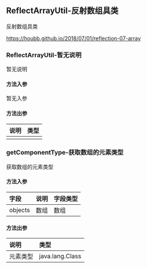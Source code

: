 ## ReflectArrayUtil-反射数组具类

反射数组具类

https://houbb.github.io/2018/07/01/reflection-07-array

### ReflectArrayUtil-暂无说明

暂无说明

#### 方法入参

暂无入参

#### 方法出参

| 说明 | 类型 |
|:---|:---|
|  |  |

### getComponentType-获取数组的元素类型

获取数组的元素类型

#### 方法入参

| 字段 | 说明 | 字段类型 |
|:---|:---|:---|
| objects | 数组 | 数组 |

#### 方法出参

| 说明 | 类型 |
|:---|:---|
| 元素类型 | java.lang.Class |




